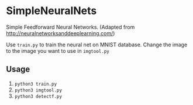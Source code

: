 # SimpleNeuralNets
Simple Feedforward Neural Networks. (Adapted from http://neuralnetworksanddeeplearning.com/)

Use ``train.py`` to train the neural net on MNIST database.
Change the image to the image you want to use in ``imgtool.py``

## Usage

1) ``python3 train.py``
2) ``python3 imgtool.py``
3) ``python3 detectf.py``
